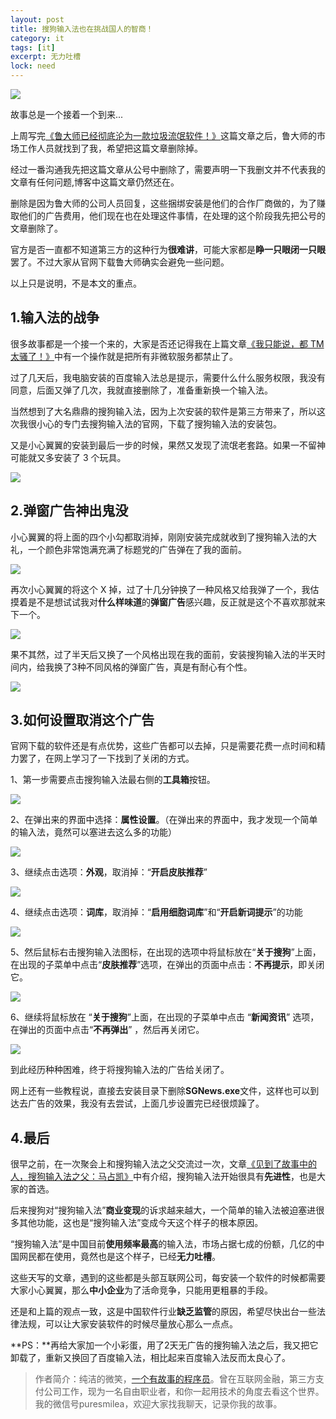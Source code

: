```yaml
---
layout: post
title: 搜狗输入法也在挑战国人的智商！
category: it
tags: [it]
excerpt: 无力吐槽
lock: need
---
```


![](http://favorites.ren/assets/images/2020/it/sougou01.jpeg)

故事总是一个接着一个到来...

上周写完[《鲁大师已经彻底沦为一款垃圾流氓软件！》](http://www.intelyes.xyz/it/2020/02/19/dashi.html)这篇文章之后，鲁大师的市场工作人员就找到了我，希望把这篇文章删除掉。

经过一番沟通我先把这篇文章从公号中删除了，需要声明一下我删文并不代表我的文章有任何问题,博客中这篇文章仍然还在。

删除是因为鲁大师的公司人员回复，这些捆绑安装是他们的合作厂商做的，为了赚取他们的广告费用，他们现在也在处理这件事情，在处理的这个阶段我先把公号的文章删除了。

官方是否一直都不知道第三方的这种行为**很难讲**，可能大家都是**睁一只眼闭一只眼**罢了。不过大家从官网下载鲁大师确实会避免一些问题。

以上只是说明，不是本文的重点。


## 1.输入法的战争


很多故事都是一个接一个来的，大家是否还记得我在上篇文章[《我只能说，都 TM 太骚了！》](http://www.intelyes.xyz/it/2020/02/18/tmd.html)中有一个操作就是把所有非微软服务都禁止了。

过了几天后，我电脑安装的百度输入法总是提示，需要什么什么服务权限，我没有同意，后面又弹了几次，我就直接删除了，准备重新换一个输入法。

当然想到了大名鼎鼎的搜狗输入法，因为上次安装的软件是第三方带来了，所以这次我很小心的专门去搜狗输入法的官网，下载了搜狗输入法的安装包。

又是小心翼翼的安装到最后一步的时候，果然又发现了流氓老套路。如果一不留神可能就又多安装了 3 个玩具。

![](http://favorites.ren/assets/images/2020/it/sougou02.jpeg)



## 2.弹窗广告神出鬼没


小心翼翼的将上面的四个小勾都取消掉，刚刚安装完成就收到了搜狗输入法的大礼，一个颜色非常饱满充满了标题党的广告弹在了我的面前。

![](http://favorites.ren/assets/images/2020/it/sougou03.jpeg)

再次小心翼翼的将这个 X 掉，过了十几分钟换了一种风格又给我弹了一个，我估摸着是不是想试试我对**什么样味道**的**弹窗广告**感兴趣，反正就是这个不喜欢那就来下一个。

![](http://favorites.ren/assets/images/2020/it/sougou04.jpeg)

果不其然，过了半天后又换了一个风格出现在我的面前，安装搜狗输入法的半天时间内，给我换了3种不同风格的弹窗广告，真是有耐心有个性。

![](http://favorites.ren/assets/images/2020/it/sougou05.jpeg)



## 3.如何设置取消这个广告


官网下载的软件还是有点优势，这些广告都可以去掉，只是需要花费一点时间和精力罢了，在网上学习了一下找到了关闭的方式。

1、第一步需要点击搜狗输入法最右侧的**工具箱**按钮。

![](http://favorites.ren/assets/images/2020/it/sougou06.jpeg)

2、在弹出来的界面中选择：**属性设置**。（在弹出来的界面中，我才发现一个简单的输入法，竟然可以塞进去这么多的功能）

![](http://favorites.ren/assets/images/2020/it/sougou10.jpeg)

3、继续点击选项：**外观**，取消掉：“**开启皮肤推荐**”

![](http://favorites.ren/assets/images/2020/it/sougou07.jpeg)

4、继续点击选项：**词库**，取消掉：“**启用细胞词库**”和“**开启新词提示**”的功能

![](http://favorites.ren/assets/images/2020/it/sougou08.jpeg)

5、然后鼠标右击搜狗输入法图标，在出现的选项中将鼠标放在“**关于搜狗**”上面，在出现的子菜单中点击“**皮肤推荐**”选项，在弹出的页面中点击：**不再提示**，即关闭它。

![](http://favorites.ren/assets/images/2020/it/sougou09.jpeg)

6、继续将鼠标放在 “**关于搜狗**”上面，在出现的子菜单中点击 “**新闻资讯**” 选项，在弹出的页面中点击“**不再弹出**” ，然后再关闭它。

![](http://favorites.ren/assets/images/2020/it/sougou11.jpeg)

到此经历种种困难，终于将搜狗输入法的广告给关闭了。

网上还有一些教程说，直接去安装目录下删除**SGNews.exe**文件，这样也可以到达去广告的效果，我没有去尝试，上面几步设置完已经很烦躁了。


## 4.最后

很早之前，在一次聚会上和搜狗输入法之父交流过一次，文章[《见到了故事中的人，搜狗输入法之父：马占凯》](http://www.intelyes.xyz/life/2019/04/29/sougou-input-father.html)中有介绍，搜狗输入法开始很具有**先进性**，也是大家的首选。

后来搜狗对“搜狗输入法”**商业变现**的诉求越来越大，一个简单的输入法被迫塞进很多其他功能，这也是“搜狗输入法”变成今天这个样子的根本原因。

“搜狗输入法”是中国目前**使用频率最高**的输入法，市场占据七成的份额，几亿的中国网民都在使用，竟然也是这个样子，已经**无力吐槽**。

这些天写的文章，遇到的这些都是头部互联网公司，每安装一个软件的时候都需要大家小心翼翼，那么**中小企业**为了活命竞争，只能用更粗暴的手段。

还是和上篇的观点一致，这是中国软件行业**缺乏监管**的原因，希望尽快出台一些法律法规，可以让大家安装软件的时候尽量放心那么一点点。

**PS：**再给大家加一个小彩蛋，用了2天无广告的搜狗输入法之后，我又把它卸载了，重新又换回了百度输入法，相比起来百度输入法反而太良心了。

>作者简介：纯洁的微笑，[一个有故事的程序员](http://www.intelyes.xyz/life/2020/03/02/beijing-10year.html)。曾在互联网金融，第三方支付公司工作，现为一名自由职业者，和你一起用技术的角度去看这个世界。我的微信号puresmilea，欢迎大家找我聊天，记录你我的故事。


